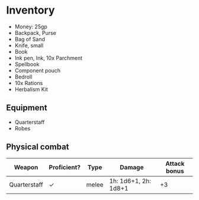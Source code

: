 # Inventory

* Money: 25gp
* Backpack, Purse
* Bag of Sand
* Knife, small
* Book
* Ink pen, Ink, 10x Parchment
* Spellbook
* Component pouch
* Bedroll
* 10x Rations
* Herbalism Kit

## Equipment

* Quarterstaff
* Robes

## Physical combat

| Weapon       | Proficient?  | Type   | Damage                | Attack bonus   |
| ------------ | ------------ | ------ | --------------------- |--------------- |
| Quarterstaff | ✓            | melee  | 1h: 1d6+1, 2h: 1d8+1  | +3             |
